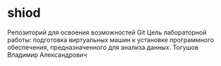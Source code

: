 # shiod
Репозиторий для освоения возможностей Git
Цель лабораторной работы:
подготовка виртуальных машин к установке программного обеспечения, предназначенного для анализа данных.
Тогушов Владимир Александрович
